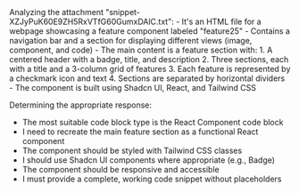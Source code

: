 <Pondering>
Analyzing the attachment "snippet-XZJyPuK60E9ZH5RxVTfG60GumxDAlC.txt":
- It's an HTML file for a webpage showcasing a feature component labeled "feature25"
- Contains a navigation bar and a section for displaying different views (image, component, and code)
- The main content is a feature section with:
  1. A centered header with a badge, title, and description
  2. Three sections, each with a title and a 3-column grid of features
  3. Each feature is represented by a checkmark icon and text
  4. Sections are separated by horizontal dividers
- The component is built using Shadcn UI, React, and Tailwind CSS

Determining the appropriate response:
- The most suitable code block type is the React Component code block
- I need to recreate the main feature section as a functional React component
- The component should be styled with Tailwind CSS classes
- I should use Shadcn UI components where appropriate (e.g., Badge)
- The component should be responsive and accessible
- I must provide a complete, working code snippet without placeholders
</Pondering>
